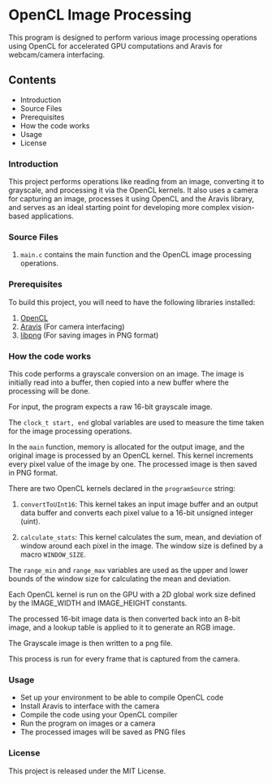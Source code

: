 # OpenCL Image Processing 

This program is designed to perform various image processing operations using OpenCL for accelerated GPU computations and Aravis for webcam/camera interfacing.

## Contents
- Introduction
- Source Files
- Prerequisites
- How the code works
- Usage
- License

### Introduction

This project performs operations like reading from an image, converting it to grayscale, and processing it via the OpenCL kernels. It also uses a camera for capturing an image, processes it using OpenCL and the Aravis library, and serves as an ideal starting point for developing more complex vision-based applications.

### Source Files

1. `main.c` contains the main function and the OpenCL image processing operations.

### Prerequisites

To build this project, you will need to have the following libraries installed:

1. [OpenCL](https://www.khronos.org/opencl/)
2. [Aravis](https://github.com/AravisProject/aravis) (For camera interfacing)
3. [libpng](http://www.libpng.org/pub/png/libpng.html) (For saving images in PNG format)

### How the code works

This code performs a grayscale conversion on an image. The image is initially read into a buffer, then copied into a new buffer where the processing will be done.

For input, the program expects a raw 16-bit grayscale image.

The `clock_t start, end` global variables are used to measure the time taken for the image processing operations.

In the `main` function, memory is allocated for the output image, and the original image is processed by an OpenCL kernel. This kernel increments every pixel value of the image by one. The processed image is then saved in PNG format.

There are two OpenCL kernels declared in the `programSource` string:

1. `convertToUInt16`: This kernel takes an input image buffer and an output data buffer and converts each pixel value to a 16-bit unsigned integer (uint).
    
2. `calculate_stats`: This kernel calculates the sum, mean, and deviation of window around each pixel in the image. The window size is defined by a macro `WINDOW_SIZE`.

The `range_min` and `range_max` variables are used as the upper and lower bounds of the window size for calculating the mean and deviation.

Each OpenCL kernel is run on the GPU with a 2D global work size defined by the IMAGE_WIDTH and IMAGE_HEIGHT constants.

The processed 16-bit image data is then converted back into an 8-bit image, and a lookup table is applied to it to generate an RGB image.

The Grayscale image is then written to a png file.

This process is run for every frame that is captured from the camera.

### Usage

-  Set up your environment to be able to compile OpenCL code
-  Install Aravis to interface with the camera
-  Compile the code using your OpenCL compiler
-  Run the program on images or a camera
-  The processed images will be saved as PNG files

### License

This project is released under the MIT License.
